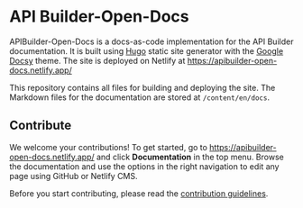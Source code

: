 # API Builder-Open-Docs

APIBuilder-Open-Docs is a docs-as-code implementation for the API Builder documentation. It is built using [Hugo](https://gohugo.io/) static site generator with the [Google Docsy](https://github.com/google/docsy) theme. The site is deployed on Netlify at <https://apibuilder-open-docs.netlify.app/>

This repository contains all files for building and deploying the site. The Markdown files for the documentation are stored at `/content/en/docs`. 

## Contribute

We welcome your contributions! To get started, go to <https://apibuilder-open-docs.netlify.app/> and click **Documentation** in the top menu. Browse the documentation and use the options in the right navigation to edit any page using GitHub or Netlify CMS.

Before you start contributing, please read the [contribution guidelines](https://axway-open-docs.netlify.com/docs/contribution_guidelines/).
